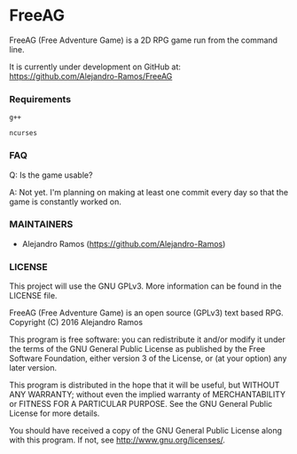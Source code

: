 # FreeAG

FreeAG (Free Adventure Game) is a 2D RPG game run from the command line.

It is currently under development on GitHub at:
https://github.com/Alejandro-Ramos/FreeAG


### Requirements

`g++`

`ncurses`

### FAQ

Q: Is the game usable?

A: Not yet. I'm planning on making at least one commit every day so that the
game is constantly worked on.


### MAINTAINERS

 * Alejandro Ramos (https://github.com/Alejandro-Ramos)


### LICENSE

This project will use the GNU GPLv3. More information can be found in the
LICENSE file.


FreeAG (Free Adventure Game) is an open source (GPLv3) text based RPG. 
Copyright (C) 2016 Alejandro Ramos 

This program is free software: you can redistribute it and/or modify 
it under the terms of the GNU General Public License as published by 
the Free Software Foundation, either version 3 of the License, or 
(at your option) any later version. 

This program is distributed in the hope that it will be useful, 
but WITHOUT ANY WARRANTY; without even the implied warranty of
MERCHANTABILITY or FITNESS FOR A PARTICULAR PURPOSE.  See the 
GNU General Public License for more details. 

You should have received a copy of the GNU General Public License 
along with this program.  If not, see <http://www.gnu.org/licenses/>. 
